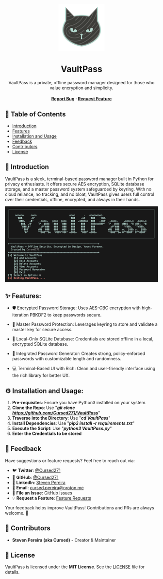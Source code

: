 <div align="center">

  <p align="center"><img src="https://github.com/Cursed271/Cursed271/blob/main/Logo.png" width="30%"></a></p>
  <h1>VaultPass</h1>
  
  <p>
    VaultPass is a private, offline password manager designed for those who value encryption and simplicity.
  </p>
  
  <h4>
    <a href="https://github.com/Cursed271/VaultPass/issues/new?labels=bug&template=bug_report.md">Report Bug</a>
  <span> · </span>
    <a href="https://github.com/Cursed271/VaultPass/issues/new?labels=enhancement&template=feature_request.md">Request Feature</a>
  </h4>

</div>

## 📖 Table of Contents

- [Introduction](#-introduction)
- [Features](#-features)
- [Installation and Usage](#%EF%B8%8F-installation-and-usage)
- [Feedback](#-feedback)
- [Contributors](#-contributors)
- [License](#-license)

## 🚀 Introduction

VaultPass is a sleek, terminal-based password manager built in Python for privacy enthusiasts. It offers secure AES encryption, SQLite database storage, and a master password system safeguarded by keyring. With no cloud reliance, no tracking, and no bloat, VaultPass gives users full control over their credentials, offline, encrypted, and always in their hands.

<p align="center">
  <img src = "https://github.com/Cursed271/VaultPass/blob/main/VaultPass.png">
</p>

## ✨ Features:

- 🛡️ Encrypted Password Storage: Uses AES-CBC encryption with high-iteration PBKDF2 to keep passwords secure.

- 🔑 Master Password Protection: Leverages keyring to store and validate a master key for secure access.

- 💾 Local-Only SQLite Database: Credentials are stored offline in a local, encrypted SQLite database.

- 🧪 Integrated Password Generator: Creates strong, policy-enforced passwords with customizable length and randomness.

- 💻 Terminal-Based UI with Rich: Clean and user-friendly interface using the rich library for better UX.

## ⚙️ Installation and Usage:

1. **Pre-requisites**: Ensure you have Python3 installed on your system.
2. **Clone the Repo**: Use "***git clone https://github.com/Cursed271/VaultPass***"
3. **Traverse into the Directory**: Use "***cd VaultPass***"
4. **Install Dependencies**: Use "***pip3 install -r requirements.txt***"
5. **Execute the Script**: Use "***python3 VaultPass.py***"
6. **Enter the Credentials to be stored**

## 💬 Feedback  

Have suggestions or feature requests? Feel free to reach out via:  

- 🐦 **Twitter**: [@Cursed271](https://x.com/Cursed271)  
- 🐙 **GitHub**: [@Cursed271](https://github.com/Cursed271)  
- 🔗 **LinkedIn**: [Steven Pereira](https://www.linkedin.com/in/Cursed271/)  
- 📧 **Email**: [cursed.pereira@proton.me](mailto:cursed.pereira@proton.me)  
- 🐞 **File an Issue**: [GitHub Issues](https://github.com/Cursed271/VaultPass/issues)  
- 💡 **Request a Feature**: [Feature Requests](https://github.com/Cursed271/VaultPass/issues/new?labels=enhancement&template=feature_request.md) 

Your feedback helps improve VaultPass! Contributions and PRs are always welcome. 🚀

## 🙌 Contributors

- **Steven Pereira (aka Cursed)** - Creator & Maintainer  

## 📜 License

VaultPass is licensed under the **MIT License**. See the [LICENSE](LICENSE) file for details.